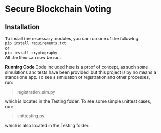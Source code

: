 # Secure Blockchain Voting

## Installation
To install the necessary modules, you can run one of the following:<br>
    ```
    pip install requirements.txt
    ```
    <br> or <br>
    ```
    pip install cryptography
    ```
<br>
All the files can now be run.

**Running Code**
Code included here is a proof of concept, as such some simulations and tests have
been provided, but this project is by no means a standalone app. 
To see a simluation of registration and other processes, run:

> registration_sim.py

which is located in the Testing folder. To see some simple unittest cases, run:

> unittesting.py

which is also located in the Testing folder.
